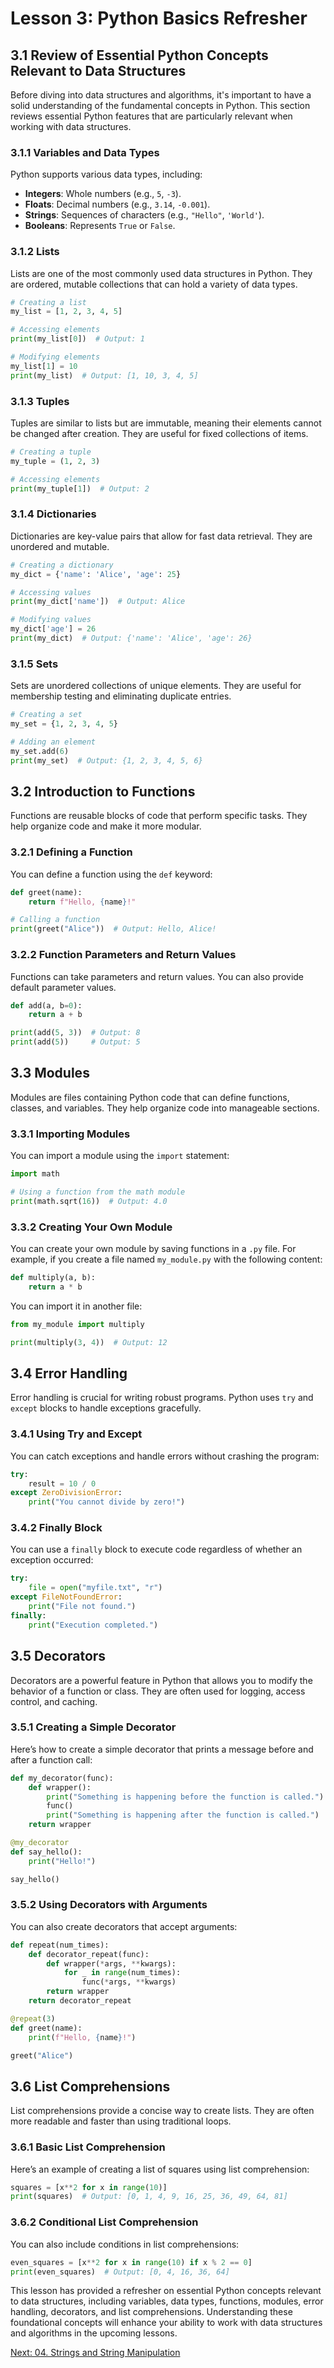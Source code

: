 # Lesson 3: Python Basics Refresher

## 3.1 Review of Essential Python Concepts Relevant to Data Structures

Before diving into data structures and algorithms, it's important to have a solid understanding of the fundamental concepts in Python. This section reviews essential Python features that are particularly relevant when working with data structures.

### 3.1.1 Variables and Data Types
Python supports various data types, including:
- **Integers**: Whole numbers (e.g., `5`, `-3`).
- **Floats**: Decimal numbers (e.g., `3.14`, `-0.001`).
- **Strings**: Sequences of characters (e.g., `"Hello"`, `'World'`).
- **Booleans**: Represents `True` or `False`.

### 3.1.2 Lists
Lists are one of the most commonly used data structures in Python. They are ordered, mutable collections that can hold a variety of data types.

```python
# Creating a list
my_list = [1, 2, 3, 4, 5]

# Accessing elements
print(my_list[0])  # Output: 1

# Modifying elements
my_list[1] = 10
print(my_list)  # Output: [1, 10, 3, 4, 5]
```

### 3.1.3 Tuples
Tuples are similar to lists but are immutable, meaning their elements cannot be changed after creation. They are useful for fixed collections of items.

```python
# Creating a tuple
my_tuple = (1, 2, 3)

# Accessing elements
print(my_tuple[1])  # Output: 2
```

### 3.1.4 Dictionaries
Dictionaries are key-value pairs that allow for fast data retrieval. They are unordered and mutable.

```python
# Creating a dictionary
my_dict = {'name': 'Alice', 'age': 25}

# Accessing values
print(my_dict['name'])  # Output: Alice

# Modifying values
my_dict['age'] = 26
print(my_dict)  # Output: {'name': 'Alice', 'age': 26}
```

### 3.1.5 Sets
Sets are unordered collections of unique elements. They are useful for membership testing and eliminating duplicate entries.

```python
# Creating a set
my_set = {1, 2, 3, 4, 5}

# Adding an element
my_set.add(6)
print(my_set)  # Output: {1, 2, 3, 4, 5, 6}
```

## 3.2 Introduction to Functions

Functions are reusable blocks of code that perform specific tasks. They help organize code and make it more modular.

### 3.2.1 Defining a Function
You can define a function using the `def` keyword:

```python
def greet(name):
    return f"Hello, {name}!"

# Calling a function
print(greet("Alice"))  # Output: Hello, Alice!
```

### 3.2.2 Function Parameters and Return Values
Functions can take parameters and return values. You can also provide default parameter values.

```python
def add(a, b=0):
    return a + b

print(add(5, 3))  # Output: 8
print(add(5))     # Output: 5
```

## 3.3 Modules

Modules are files containing Python code that can define functions, classes, and variables. They help organize code into manageable sections.

### 3.3.1 Importing Modules
You can import a module using the `import` statement:

```python
import math

# Using a function from the math module
print(math.sqrt(16))  # Output: 4.0
```

### 3.3.2 Creating Your Own Module
You can create your own module by saving functions in a `.py` file. For example, if you create a file named `my_module.py` with the following content:

```python
def multiply(a, b):
    return a * b
```

You can import it in another file:

```python
from my_module import multiply

print(multiply(3, 4))  # Output: 12
```

## 3.4 Error Handling

Error handling is crucial for writing robust programs. Python uses `try` and `except` blocks to handle exceptions gracefully.

### 3.4.1 Using Try and Except
You can catch exceptions and handle errors without crashing the program:

```python
try:
    result = 10 / 0
except ZeroDivisionError:
    print("You cannot divide by zero!")
```

### 3.4.2 Finally Block
You can use a `finally` block to execute code regardless of whether an exception occurred:

```python
try:
    file = open("myfile.txt", "r")
except FileNotFoundError:
    print("File not found.")
finally:
    print("Execution completed.")
```

## 3.5 Decorators

Decorators are a powerful feature in Python that allows you to modify the behavior of a function or class. They are often used for logging, access control, and caching.

### 3.5.1 Creating a Simple Decorator
Here’s how to create a simple decorator that prints a message before and after a function call:

```python
def my_decorator(func):
    def wrapper():
        print("Something is happening before the function is called.")
        func()
        print("Something is happening after the function is called.")
    return wrapper

@my_decorator
def say_hello():
    print("Hello!")

say_hello()
```

### 3.5.2 Using Decorators with Arguments
You can also create decorators that accept arguments:

```python
def repeat(num_times):
    def decorator_repeat(func):
        def wrapper(*args, **kwargs):
            for _ in range(num_times):
                func(*args, **kwargs)
        return wrapper
    return decorator_repeat

@repeat(3)
def greet(name):
    print(f"Hello, {name}!")

greet("Alice")
```

## 3.6 List Comprehensions

List comprehensions provide a concise way to create lists. They are often more readable and faster than using traditional loops.

### 3.6.1 Basic List Comprehension
Here’s an example of creating a list of squares using list comprehension:

```python
squares = [x**2 for x in range(10)]
print(squares)  # Output: [0, 1, 4, 9, 16, 25, 36, 49, 64, 81]
```

### 3.6.2 Conditional List Comprehension
You can also include conditions in list comprehensions:

```python
even_squares = [x**2 for x in range(10) if x % 2 == 0]
print(even_squares)  # Output: [0, 4, 16, 36, 64]
```

This lesson has provided a refresher on essential Python concepts relevant to data structures, including variables, data types, functions, modules, error handling, decorators, and list comprehensions. Understanding these foundational concepts will enhance your ability to work with data structures and algorithms in the upcoming lessons.

[Next: 04. Strings and String Manipulation](./04-arrays-and-lists.md)